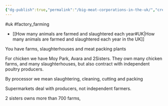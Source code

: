 ```yaml
---
{"dg-publish":true,"permalink":"/big-meat-corporations-in-the-uk/","created":"2025-10-23T17:42:47.631+01:00","updated":"2025-10-23T18:06:08.728+01:00"}
---
```


#uk #factory_farming 

- [[How many animals are farmed and slaughtered each year#UK\|How many animals are farmed and slaughtered each year in the UK]]

You have farms, slaughterhouses and meat packing plants

For chicken we have Moy Park, Avara and 2Sisters. They own many chicken farms, and many slaughterhouses, but also contract with independent poultry producers.

By processor we mean slaughtering, cleaning, cutting and packing

Supermarkets deal with producers, not independent farmers.

2 sisters owns more than 700 farms, 


